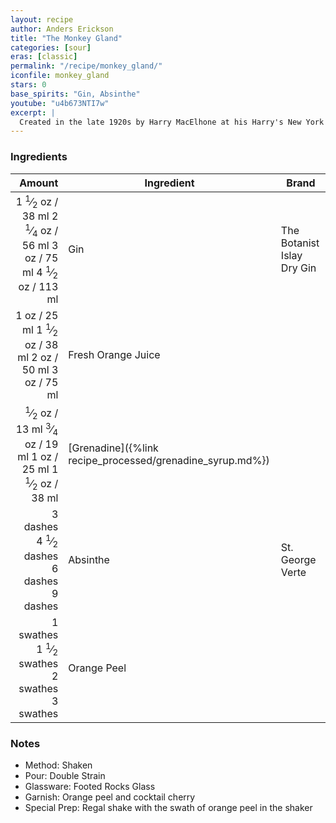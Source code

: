 ```yaml
---
layout: recipe
author: Anders Erickson
title: "The Monkey Gland"
categories: [sour]
eras: [classic]
permalink: "/recipe/monkey_gland/"
iconfile: monkey_gland
stars: 0
base_spirits: "Gin, Absinthe"
youtube: "u4b673NTI7w"
excerpt: |
  Created in the late 1920s by Harry MacElhone at his Harry's New York Bar in Paris, France. The Monkey Gland takes its name from the work of Dr Serge Voronoff who, convinced that testosterone was vital to a long and healthy life, transplanted monkey testicles onto elderly Frenchmen.<br><br>The "Monkey's Gland Cocktail" first appears in MacElhone's 1922 <i>Harry's ABC of Mixing Cocktails</i>. In his 1923 edition, he specifies the recipe as "<i>1 dash Absinthe, 1 teaspoonful of Grenadine, ½ Orange Juice, ½ Gordon Gin. Shake well, and strain into a cocktail glass. (Invented by the Author and deriving its name from Voronoff's experiments in rejuvenation.)</i>."
---
```


### Ingredients

|   Amount | Ingredient                                      | Brand        |
| -------: | ----------------------------------------------- | ------------ |
|   <span class="onex active">1 <sup>1</sup>&frasl;<sub>2</sub> oz  / 38 ml</span> <span class="onehalfx">2 <sup>1</sup>&frasl;<sub>4</sub> oz  / 56 ml</span> <span class="twox">3 oz  / 75 ml</span> <span class="threex">4 <sup>1</sup>&frasl;<sub>2</sub> oz  / 113 ml</span>| Gin                                             | The Botanist Islay Dry Gin |
|     <span class="onex active">1 oz  / 25 ml</span> <span class="onehalfx">1 <sup>1</sup>&frasl;<sub>2</sub> oz  / 38 ml</span> <span class="twox">2 oz  / 50 ml</span> <span class="threex">3 oz  / 75 ml</span>| Fresh Orange Juice                              |
|   <span class="onex active"> <sup>1</sup>&frasl;<sub>2</sub> oz  / 13 ml</span> <span class="onehalfx"> <sup>3</sup>&frasl;<sub>4</sub> oz  / 19 ml</span> <span class="twox">1 oz  / 25 ml</span> <span class="threex">1 <sup>1</sup>&frasl;<sub>2</sub> oz  / 38 ml</span>| [Grenadine]({%link recipe_processed/grenadine_syrup.md%}) |
| <span class="onex active">3 dashes</span> <span class="onehalfx">4 <sup>1</sup>&frasl;<sub>2</sub> dashes</span> <span class="twox">6 dashes</span> <span class="threex">9 dashes</span>| Absinthe                                        | St. George Verte   |
|  <span class="onex active">1 swathes</span> <span class="onehalfx">1 <sup>1</sup>&frasl;<sub>2</sub> swathes</span> <span class="twox">2 swathes</span> <span class="threex">3 swathes</span>| Orange Peel                                     |

### Notes

- Method: Shaken
- Pour: Double Strain
- Glassware: Footed Rocks Glass
- Garnish: Orange peel and cocktail cherry
- Special Prep: Regal shake with the swath of orange peel in the shaker

    
<script type="application/ld+json">
{
  "@context": "https://schema.org",
  "@type": "Recipe",
  "author": {
    "@type": "Person",
    "name": "{{ page.author }}"
    },
  "image": "{% for ingredient in site.data[page.iconfile].images.ingredient limit: 1 %}{{ ingredient.url }}{% endfor %}",
  "description": "{{ page.excerpt | strip_html | replace: '"', "'" }}",
  "recipeIngredient": [
  "1.5 oz Gin",
  "1 oz Fresh Orange Juice ",
  "0.5 oz Grenadine",
  "3 dashes Absinthe ",
  " 1 swath Orange Peel"
    ],
  "name": "{{ page.title }}",
  "recipeInstructions": [
    {
      "@type": "HowToStep",
      "text": "- Method: Shaken"
    },
    {
      "@type": "HowToStep",
      "text": "- Pour: Double Strain"
    },
    {
      "@type": "HowToStep",
      "text": "- Glassware: Footed Rocks Glass"
    },
    {
      "@type": "HowToStep",
      "text": "- Garnish: Orange peel and cocktail cherry"
    },
    {
      "@type": "HowToStep",
      "text": "- Special Prep: Regal shake with the swath of orange peel in the shaker"
    }
    ],
  "recipeYield": "1 cocktail",
  "recipeCategory": "cocktail",
  {%- if page.stars and site.data.ratings[page.iconfile].ratings -%}"aggregateRating": "{%- include stars_metadata.html %} out of 5",{%- endif -%}
  "recipeCuisine": "global",
  "prepTime": "PT20M",
  "cookTime": "PT15S",
  "keywords": "{{ page.title }}, cocktail, {{ page.eras }}, {%- include category_metadata.html -%}, {%- include spirits_metadata.html -%}"
}
</script>

    